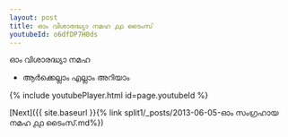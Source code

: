 ```yaml
---
layout: post
title: ഓം വിശാരദ്ധ്യാ നമഹ ൧൧ ടൈംസ്
youtubeId: o6dfDP7H0ds
---
```

 
 
 ഓം വിശാരദ്ധ്യാ നമഹ 
 
 -  ആർക്കെല്ലാം എല്ലാം അറിയാം 
 
  
 
  
 
 
 
 
 
 


{% include youtubePlayer.html id=page.youtubeId %}
 
[Next]({{ site.baseurl }}{% link  split1/_posts/2013-06-05-ഓം സംഗ്രഹായ നമഹ ൧൧ ടൈംസ്.md%})
 
